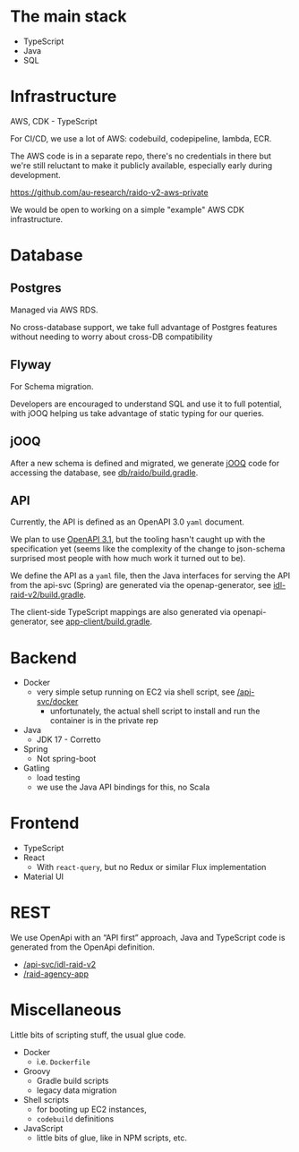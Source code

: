 
# The main stack

* TypeScript
* Java 
* SQL 


# Infrastructure

AWS, CDK - TypeScript

For CI/CD, we use a lot of AWS: codebuild, codepipeline, lambda, ECR.

The AWS code is in a separate repo, there's no credentials in there but we're
still reluctant to make it publicly available, especially early during 
development.

https://github.com/au-research/raido-v2-aws-private

We would be open to working on a simple "example" AWS CDK infrastructure. 


# Database

## Postgres

Managed via AWS RDS. 

No cross-database support, we take full advantage of Postgres features without 
needing to worry about cross-DB compatibility

##  Flyway 

For Schema migration.

Developers are encouraged to understand SQL and use it to full potential, 
with jOOQ helping us take advantage of static typing for our queries.

##  jOOQ

After a new schema is defined and migrated, we generate
[jOOQ](https://www.jooq.org/) code for accessing
the database, see [db/raido/build.gradle](../api-svc/db/raido/build.gradle).

## API

Currently, the API is defined as an OpenAPI 3.0 `yaml` document.

We plan to use [OpenAPI 3.1](https://www.openapis.org/blog/2021/02/18/openapi-specification-3-1-released), 
but the tooling hasn't caught up with the specification yet (seems like the 
complexity of the change to json-schema surprised most people with how much 
work it turned out to be).

We define the API as a `yaml` file, then the Java interfaces for serving
the API from the api-svc (Spring) are generated via the openap-generator,
see [idl-raid-v2/build.gradle](../api-svc/idl-raid-v2/build.gradle).

The client-side TypeScript mappings are also generated via openapi-generator,
see [app-client/build.gradle](../app-client/build.gradle).

# Backend

* Docker 
  * very simple setup running on EC2 via shell script, 
  see [/api-svc/docker](/api-svc/docker)
    * unfortunately, the actual shell script to install and run the container 
      is in the private rep 
* Java
  * JDK 17 - Corretto
* Spring
  * Not spring-boot
* Gatling
  * load testing
  * we use the Java API bindings for this, no Scala


# Frontend

* TypeScript
* React
  * With `react-query`, but no Redux or similar Flux implementation
* Material UI


# REST

We use OpenApi with an “API first” approach, Java and TypeScript code is 
generated from the OpenApi definition.

* [/api-svc/idl-raid-v2](/api-svc/idl-raid-v2)
* [/raid-agency-app](/raid-agency-app)


# Miscellaneous

Little bits of scripting stuff, the usual glue code.

* Docker
  * i.e. `Dockerfile`
* Groovy
  * Gradle build scripts
  * legacy data migration
* Shell scripts
  * for booting up EC2 instances,
  * `codebuild` definitions
* JavaScript
  * little bits of glue, like in NPM scripts, etc.


